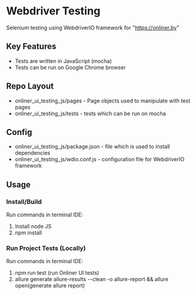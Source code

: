 # Webdriver Testing

Selenium testing using WebdriverIO framework for "https://onliner.by"


## Key Features
- Tests are written in JavaScript (mocha)
- Tests can be run on Google Chrome browser

## Repo Layout

- onliner_ui_testing_js/pages - Page objects used to manipulate with test pages
- onliner_ui_testing_js/tests - tests which can be run on mocha

## Config
- onliner_ui_testing_js/package.json - file which is used to install dependencies
- onliner_ui_testing_js/wdio.conf.js - configuration file for WebdriverIO framework


## Usage

### Install/Build
Run commands in terminal IDE:
1. Install node JS
2. npm install


### Run Project Tests (Locally)
Run commands in terminal IDE:
1. npm run test (run Onliner UI tests)
2. allure generate allure-results --clean -o allure-report && allure open(generate allure report)